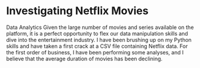# Investigating Netflix Movies
Data Analytics
Given the large number of movies and series available on the platform, it is a perfect opportunity to flex our data manipulation skills and dive into the entertainment industry. I have been brushing up on my Python skills and have taken a first crack at a CSV file containing Netflix data. For the first order of business, I have been performing some analyses, and I believe that the average duration of movies has been declining.
